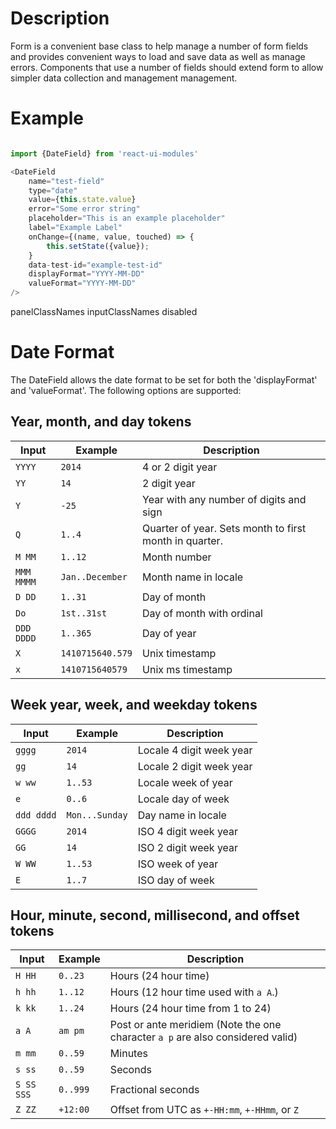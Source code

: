 # Description
Form is a convenient base class to help manage a number of form fields and provides convenient ways to load and save data as well as manage errors. Components that use a number of fields should extend form to allow simpler data collection and management management. 

# Example
~~~js

import {DateField} from 'react-ui-modules'

<DateField
    name="test-field"
    type="date"
    value={this.state.value}
    error="Some error string"
    placeholder="This is an example placeholder"
    label="Example Label"
    onChange={(name, value, touched) => {
        this.setState({value});
    }
    data-test-id="example-test-id"
    displayFormat="YYYY-MM-DD"
    valueFormat="YYYY-MM-DD"
/>
~~~

panelClassNames
inputClassNames
disabled
  
# Date Format
The DateField allows the date format to be set for both the 'displayFormat' and 'valueFormat'. The following options are supported:

## Year, month, and day tokens

| Input      | Example          | Description                                            |
|------------|------------------|--------------------------------------------------------|
| `YYYY`     | `2014`           | 4 or 2 digit year                                      |
| `YY`       | `14`             | 2 digit year                                           |
| `Y`        | `-25`            | Year with any number of digits and sign                |
| `Q`        | `1..4`           | Quarter of year. Sets month to first month in quarter. |
| `M MM`     | `1..12`          | Month number                                           |
| `MMM MMMM` | `Jan..December`  | Month name in locale                                   |
| `D DD`     | `1..31`          | Day of month                                           |
| `Do`       | `1st..31st`      | Day of month with ordinal                              |
| `DDD DDDD` | `1..365`         | Day of year                                            |
| `X`        | `1410715640.579` | Unix timestamp                                         |
| `x`        | `1410715640579`  | Unix ms timestamp                                      |

## Week year, week, and weekday tokens

| Input      | Example        | Description                                 |
|------------|----------------|---------------------------------------------|
| `gggg`     | `2014`         | Locale 4 digit week year                    |
| `gg`       | `14`           | Locale 2 digit week year                    |
| `w ww`     | `1..53`        | Locale week of year                         |
| `e`        | `0..6`         | Locale day of week                          |
| `ddd dddd` | `Mon...Sunday` | Day name in locale                          |
| `GGGG`     | `2014`         | ISO 4 digit week year                       |
| `GG`       | `14`           | ISO 2 digit week year                       |
| `W WW`     | `1..53`        | ISO week of year                            |
| `E`        | `1..7`         | ISO day of week                             |

## Hour, minute, second, millisecond, and offset tokens

| Input      | Example  | Description                                                                    |
|------------|----------|--------------------------------------------------------------------------------|
| `H HH`     | `0..23`  | Hours (24 hour time)                                                           |
| `h hh`     | `1..12`  | Hours (12 hour time used with `a A`.)                                          |
| `k kk`     | `1..24`  | Hours (24 hour time from 1 to 24)                                              |
| `a A`      | `am pm`  | Post or ante meridiem (Note the one character `a p` are also considered valid) |
| `m mm`     | `0..59`  | Minutes                                                                        |
| `s ss`     | `0..59`  | Seconds                                                                        |
| `S SS SSS` | `0..999` | Fractional seconds                                                             |
| `Z ZZ`     | `+12:00` | Offset from UTC as `+-HH:mm`, `+-HHmm`, or `Z`                                 |